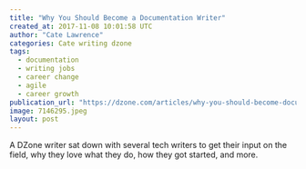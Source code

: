 ```yaml
---
title: "Why You Should Become a Documentation Writer"
created_at: 2017-11-08 10:01:58 UTC
author: "Cate Lawrence"
categories: Cate writing dzone
tags: 
  - documentation
  - writing jobs
  - career change
  - agile
  - career growth
publication_url: "https://dzone.com/articles/why-you-should-become-documentation-writer"
image: 7146295.jpeg
layout: post
---
```

A DZone writer sat down with several tech writers to get their input on the field, why they love what they do, how they got started, and more.

